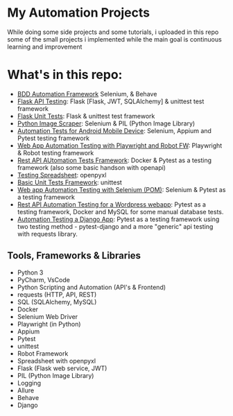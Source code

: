 # My Automation Projects


<p align="center">
<p>While doing some side projects and some tutorials, i uploaded in this repo some of the small projects i implemented while the main goal is continuous learning and improvement</p>


# What's in this repo:

- [BDD Automation Framework](https://github.com/Kazaz-Or/automation-projects/tree/develop/BDD-Automation) Selenium, & Behave
- [Flask API Testing](https://github.com/Kazaz-Or/automation-projects/tree/develop/FlaskAPITesting): Flask [Flask, JWT, SQLAlchemy] & unittest test framework
- [Flask Unit Tests](https://github.com/Kazaz-Or/automation-projects/tree/develop/FlaskUnitTests): Flask & unittest test framework
- [Python Image Scraper](https://github.com/Kazaz-Or/automation-projects/tree/develop/ImageScraper): Selenium & PIL (Python Image Library)
- [Automation Tests for Android Mobile Device](https://github.com/Kazaz-Or/automation-projects/tree/develop/MobileAndroidTesting/MobileAndroidTesting): Selenium, Appium and Pytest testing framework
- [Web App Automation Testing with Playwright and Robot FW](https://github.com/Kazaz-Or/automation-projects/tree/develop/PlaywrightWithRobotFW): Playwright & Robot testing framework
- [Rest API AUtomation Tests Framework](https://github.com/Kazaz-Or/automation-projects/tree/develop/RestAPIAutomationFW): Docker & Pytest as a testing framework (also some basic handson with openapi)
- [Testing Spreadsheet](https://github.com/Kazaz-Or/automation-projects/tree/develop/TestingSpreadsheet): openpyxl
- [Basic Unit Tests Framework](https://github.com/Kazaz-Or/automation-projects/tree/develop/UnitTestFrameWork): unittest
- [Web app Automation Testing with Selenium (POM)](https://github.com/Kazaz-Or/automation-projects/tree/develop/WebAppTesting): Selenium & Pytest as a testing framework
- [Rest API Automation Testing for a Wordpress webapp](https://github.com/Kazaz-Or/automation-projects/tree/develop/eCommerceRestAPITesting): Pytest as a testing framework, Docker and MySQL for some manual database tests.
- [Automation Testing a Django App](https://github.com/Kazaz-Or/automation-projects/tree/develop/DjangoApp-Automation): Pytest as a testing framework using two testing method - pytest-django and a more "generic" api testing with requests library.



## Tools, Frameworks & Libraries

- Python 3
- PyCharm, VsCode
- Python Scripting and Automation (API's & Frontend)
- requests (HTTP, API, REST)
- SQL (SQLAlchemy, MySQL)
- Docker
- Selenium Web Driver
- Playwright (in Python)
- Appium
- Pytest
- unittest
- Robot Framework
- Spreadsheet with openpyxl
- Flask (Flask web service, JWT)
- PIL (Python Image Library)
- Logging
- Allure
- Behave
- Django
